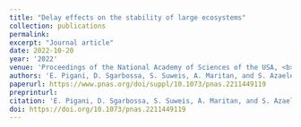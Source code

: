 ```yaml
---
title: "Delay effects on the stability of large ecosystems"
collection: publications
permalink:
excerpt: "Journal article"
date: 2022-10-20
year: '2022'
venue: 'Proceedings of the National Academy of Sciences of the USA, <b> 119 </b>(45), e2211449119 (2022)'
authors: 'E. Pigani, D. Sgarbossa, S. Suweis, A. Maritan, and S. Azaele'
paperurl: https://www.pnas.org/doi/suppl/10.1073/pnas.2211449119
preprinturl: 
citation: 'E. Pigani, D. Sgarbossa, S. Suweis, A. Maritan, and S. Azaele (2022) Delay effects on the stability of large ecosystems. <b> 119 </b>(45), e2211449119 (2022).'
doi: https://doi.org/10.1073/pnas.2211449119
---
```

